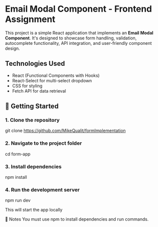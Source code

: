 # Email Modal Component - Frontend Assignment

This project is a simple React application that implements an **Email Modal Component**. It's designed to showcase form handling, validation, autocomplete functionality, API integration, and user-friendly component design.

## Technologies Used

- React (Functional Components with Hooks)
- React-Select for multi-select dropdown
- CSS for styling
- Fetch API for data retrieval

## 🚀 Getting Started

### 1. Clone the repository

git clone https://github.com/MikeQualit/formImplementation

### 2. Navigate to the project folder

cd form-app

### 3. Install dependencies

npm install

### 4. Run the development server

npm run dev

This will start the app locally

📄 Notes
You must use npm to install dependencies and run commands.
